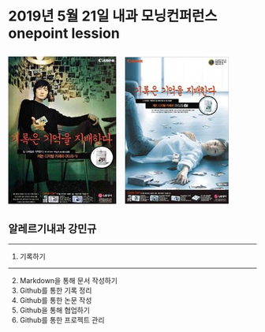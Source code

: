 2019년 5월 21일 내과 모닝컨퍼런스 onepoint lession
===========
![마크다운 로고](/2009-11-09_010507.jpg)
-----------
**알레르기내과 강민규**
-----------
-----------

1. 기록하기
-----------

2. Markdown을 통해 문서 작성하기
3. Github를 통한 기록 정리
4. Github를 통한 논문 작성
4. Github을 통해 협업하기
5. Github를 통한 프로젝트 관리
